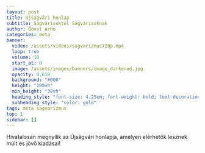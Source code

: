 ```yaml
---
layout: post
title: Újságvári honlap
subtitle: Ságvárisoktól Ságvárisoknak
author: Öövel Arho
categories: meta
banner:
  video: /assets/videos/sagvarizmus720p.mp4
  loop: true
  volume: 10
  start_at: 0
  image: /assets/images/banners/image_darkened.jpg
  opacity: 0.618
  background: "#000"
  height: "100vh"
  min_height: "38vh"
  heading_style: "font-size: 4.25em; font-weight: bold; text-decoration: underline"
  subheading_style: "color: gold"
tags: meta sagvarizmus
top: 1
sidebar: []
---
```

Hivatalosan megnyílik az Újságvári honlapja, amelyen elérhetők lesznek múlt és jövő kiadásai!